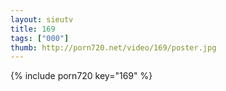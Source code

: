 ```yaml
--- 
layout: sieutv
title: 169
tags: ["000"]
thumb: http://porn720.net/video/169/poster.jpg
---
```

{% include porn720 key="169" %} 
